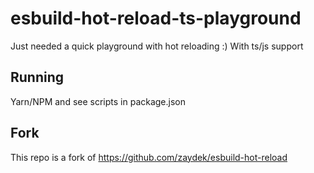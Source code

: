 # esbuild-hot-reload-ts-playground

Just needed a quick playground with hot reloading :) With ts/js support 

## Running

Yarn/NPM and see scripts in package.json

## Fork

This repo is a fork of https://github.com/zaydek/esbuild-hot-reload
